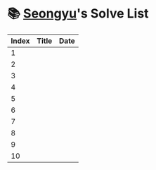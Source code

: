 # 📚 <a href="https://github.com/kimseongyu">Seongyu</a>'s Solve List

|   Index  |                Title                 |      Date      |
|----------|--------------------------------------|----------------|
| 1        |                                      |                |
| 2        |                                      |                |
| 3        |                                      |                |
| 4        |                                      |                |
| 5        |                                      |                |
| 6        |                                      |                |
| 7        |                                      |                |
| 8        |                                      |                |
| 9        |                                      |                |
| 10       |                                      |                |
